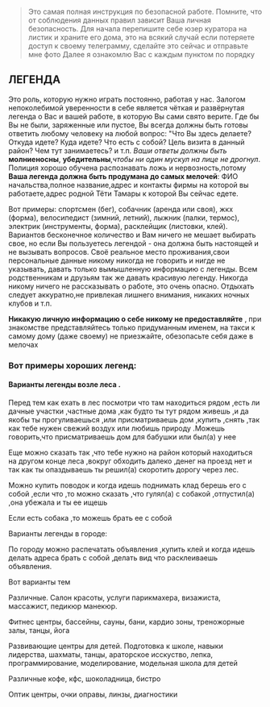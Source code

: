 > Это самая полная инструкция по безопасной работе. Помните, что от соблюдения данных правил зависит Ваша личная безопасность. Для начала перепишите себе юзер куратора на листик и храните его дома, это на всякий случай если потеряете доступ к своему телеграмму, сделайте это сейчас и отправьте мне фото Далее я ознакомлю Вас с каждым пунктом по порядку

## ЛЕГЕНДА  

Это роль, которую нужно играть постоянно, работая у нас. Залогом непоколебимой уверенности в себе является чёткая и развёрнутая легенда о Вас и вашей работе, в которую Вы сами свято верите. Где бы Вы не были, заряженные или пустое, Вы всегда должны быть готовы ответить любому человеку на любой вопрос: "Что Вы здесь делаете? Откуда идете? Куда идете? Что есть с собой? Цель визита в данный район? Чем тут занимаетесь? и т.п. *Ваши ответы должны быть* **молниеносны**, **убедительны**,*чтобы ни один мускул на лице не дрогнул*. Полиция хорошо обучена распознавать ложь и нервозность,потому **Ваша легенда должна быть продумана до самых мелочей**: ФИО начальства,полное название,адрес и контакты фирмы на которой вы работаете,адрес родной Тёти Тамары к которой Вы сейчас едете. 

Вот примеры: спортсмен (бег), собачник (аренда или своя), жкх (форма), велосипедист (зимний, летний), лыжник (палки, термос), электрик (инструменты, форма), расклейщик (листовки, клей). Вариантов бесконечное количество и Вам ничего не мешает выбирать свое, но если Вы пользуетесь легендой - она должна быть настоящей и не вызывать вопросов. Своё реальное место проживания,свои персональные данные никому никогда не говорить и нигде не указывать, давать только вымышленную информацию с легенды. Всем родственникам и друзьям так же давать красивую легенду. Никогда никому ничего не рассказывать о работе, это очень опасно. Отдыхать следует аккуратно,не привлекая лишнего внимания, никаких ночных клубов и т.п.  

**Никакую личную информацию о себе никому не предоставляйте** , при знакомстве представляйтесь только придуманным именем, на такси к самому дому (даже своему) не приезжайте, обезопасьте себя даже в мелочах

### Вот примеры хороших легенд:

#### Варианты легенды возле леса . 


Перед тем как ехать в лес посмотри что там находиться рядом ,есть ли дачные участки ,частные дома ,как будто ты тут рядом живешь ,и да якобы ты прогуливаешься ,или присматриваешь дом ,купить ,снять ,так как тебе нужен свежий воздух или любишь природу .Можешь говорить,что присматриваешь дом для бабушки или был(а) у нее

Еще можно сказать так ,что тебе нужно на район который находиться на другом конце леса ,вокруг обходить далеко ,денег на проезд нет и так как ты опаздываешь ты решил(а) скоротить дорогу через лес.

Можно купить поводок и когда идешь поднимать клад берешь его с собой ,если что ,то можно сказать ,что гулял(а) с собакой ,отпустил(а) ,она убежала и ты ее ищешь

Если есть собака ,то можешь брать ее с собой

Варианты легенды в городе:

По городу можно распечатать объявления ,купить клей и когда идешь делать адреса брать с собой ,делать вид что расклеиваешь объявления.

Вот варианты тем 

 Различные. Салон красоты, услуги парикмахера, визажиста, массажист, педикюр манекюр.

Фитнес центры, бассейны, сауны, бани, кардио зоны, треножорные залы, танцы, йога

Развивающие центры для детей. Подготовка к школе, навыки лидерства, шахматы, танцы, араторское исскуство, лепка, программирование, моделирование, модельная школа для детей 

Различные кофе, кфс, шоколадница, бистро

Оптик центры, очки оправы, линзы, диагностики